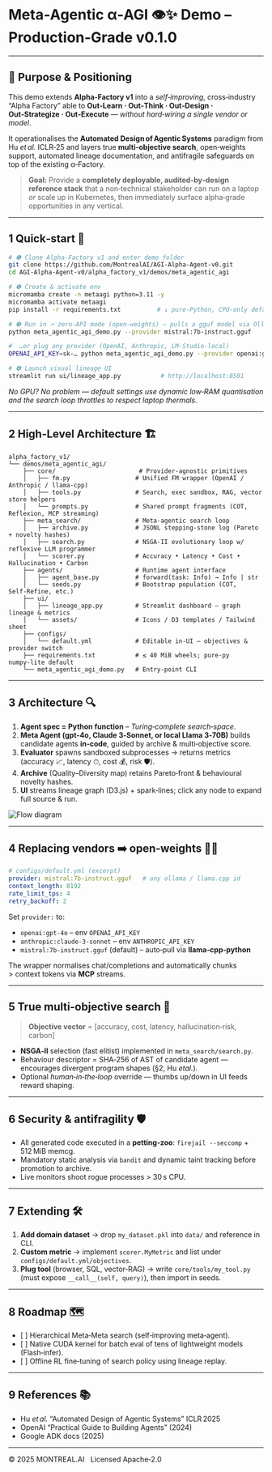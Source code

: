 
# Meta‑Agentic α‑AGI 👁️✨ Demo – **Production‑Grade v0.1.0**

---

## 📌 Purpose & Positioning

This demo extends **Alpha‑Factory v1** into a *self‑improving*, cross‑industry “Alpha Factory” able to **Out‑Learn · Out‑Think · Out‑Design · Out‑Strategize · Out‑Execute** — *without hard‑wiring a single vendor or model*.

It operationalises the **Automated Design of Agentic Systems** paradigm from Hu *et al.* ICLR‑25 and layers true **multi‑objective search**, open‑weights support, automated lineage documentation, and antifragile safeguards on top of the existing α‑Factory.

> **Goal:** Provide a **completely deployable, audited‑by‑design reference stack** that a non‑technical stakeholder can run on a laptop *or* scale up in Kubernetes, then immediately surface alpha‑grade opportunities in any vertical.

---

## 1 Quick‑start 🏁

```bash
# ❶ Clone Alpha‑Factory v1 and enter demo folder
git clone https://github.com/MontrealAI/AGI-Alpha-Agent-v0.git
cd AGI-Alpha-Agent-v0/alpha_factory_v1/demos/meta_agentic_agi

# ❷ Create & activate env
micromamba create -n metaagi python=3.11 -y
micromamba activate metaagi
pip install -r requirements.txt          # ↓ pure‑Python, CPU‑only default

# ❸ Run in 🗲 zero‑API mode (open‑weights) – pulls a gguf model via Ollama
python meta_agentic_agi_demo.py --provider mistral:7b-instruct.gguf

#  …or plug any provider (OpenAI, Anthropic, LM‑Studio‑local)
OPENAI_API_KEY=sk‑… python meta_agentic_agi_demo.py --provider openai:gpt-4o

# ❹ Launch visual lineage UI
streamlit run ui/lineage_app.py           # http://localhost:8501
```

_No GPU? No problem — default settings use dynamic low‑RAM quantisation and the search loop throttles to respect laptop thermals._

---

## 2 High‑Level Architecture 🏗

```
alpha_factory_v1/
└── demos/meta_agentic_agi/
    ├── core/                       # Provider‑agnostic primitives
    │   ├── fm.py                  # Unified FM wrapper (OpenAI / Anthropic / llama‑cpp)
    │   ├── tools.py               # Search, exec sandbox, RAG, vector store helpers
    │   └── prompts.py             # Shared prompt fragments (COT, Reflexion, MCP streaming)
    ├── meta_search/               # Meta‑agentic search loop
    │   ├── archive.py             # JSONL stepping‑stone log (Pareto + novelty hashes)
    │   ├── search.py              # NSGA‑II evolutionary loop w/ reflexive LLM programmer
    │   └── scorer.py              # Accuracy • Latency • Cost • Hallucination • Carbon
    ├── agents/                    # Runtime agent interface
    │   ├── agent_base.py          # forward(task: Info) → Info | str
    │   └── seeds.py               # Bootstrap population (COT, Self‑Refine, etc.)
    ├── ui/
    │   ├── lineage_app.py         # Streamlit dashboard – graph lineage & metrics
    │   └── assets/                # Icons / D3 templates / Tailwind sheet
    ├── configs/
    │   └── default.yml            # Editable in‑UI – objectives & provider switch
    ├── requirements.txt           # ≤ 40 MiB wheels; pure‑py numpy‑lite default
    └── meta_agentic_agi_demo.py   # Entry‑point CLI
```

---

## 3 Architecture 🔍

1. **Agent spec = Python function** – *Turing‑complete search‑space*.<br>
2. **Meta Agent (gpt‑4o, Claude 3‑Sonnet, or local Llama 3‑70B)** builds candidate agents **in‑code**, guided by archive & multi‑objective score.<br>
3. **Evaluator** spawns sandboxed subprocesses → returns metrics (accuracy 📈, latency ⏱, cost 💰, risk 🛡).<br>
4. **Archive** (Quality–Diversity map) retains Pareto‑front & behavioural novelty hashes.<br>
5. **UI** streams lineage graph (D3.js) + spark‑lines; click any node to expand full source & run.

![Flow diagram](https://raw.githubusercontent.com/MontrealAI/AGI-Alpha-Agent-v0/main/docs/img/meta_search_flow.svg)

---

## 4 Replacing vendors ➡️ open‑weights 🏋️‍♀️

```yaml
# configs/default.yml (excerpt)
provider: mistral:7b-instruct.gguf   # any ollama / llama.cpp id
context_length: 8192
rate_limit_tps: 4
retry_backoff: 2
```

Set `provider:` to:

* `openai:gpt-4o`  – env `OPENAI_API_KEY`
* `anthropic:claude-3-sonnet` – env `ANTHROPIC_API_KEY`
* `mistral:7b-instruct.gguf` (default) – auto‑pull via **llama‑cpp‑python**

The wrapper normalises chat/completions and automatically chunks > context tokens via **MCP** streams.

---

## 5 True multi‑objective search 🎯

> **Objective vector** = [accuracy, cost, latency, hallucination‑risk, carbon]

* **NSGA‑II** selection (fast elitist) implemented in `meta_search/search.py`.  
* Behaviour descriptor = SHA‑256 of AST of candidate agent — encourages divergent program shapes (§2, Hu *etal.*).  
* Optional *human‑in‑the‑loop* override — thumbs up/down in UI feeds reward shaping.

---

## 6 Security & antifragility 🛡

* All generated code executed in a **petting‑zoo**: `firejail --seccomp` + 512 MiB memcg.  
* Mandatory static analysis via `bandit` and dynamic taint tracking before promotion to archive.  
* Live monitors shoot rogue processes > 30 s CPU.

---

## 7 Extending 🛠

1. **Add domain dataset** → drop `my_dataset.pkl` into `data/` and reference in CLI.  
2. **Custom metric** → implement `scorer.MyMetric` and list under `configs/default.yml/objectives`.  
3. **Plug tool** (browser, SQL, vector‑RAG) → write `core/tools/my_tool.py` (must expose `__call__(self, query)`), then import in seeds.

---

## 8 Roadmap 🗺

* [ ] Hierarchical Meta‑Meta search (self‑improving meta‑agent).  
* [ ] Native CUDA kernel for batch eval of tens of lightweight models (Flash‑infer).  
* [ ] Offline RL fine‑tuning of search policy using lineage replay.

---

## 9 References 📚

* Hu *et al.* “Automated Design of Agentic Systems” ICLR 2025  
* OpenAI “Practical Guide to Building Agents” (2024)  
* Google ADK docs (2025)

---

© 2025 MONTREAL.AI   Licensed Apache‑2.0
